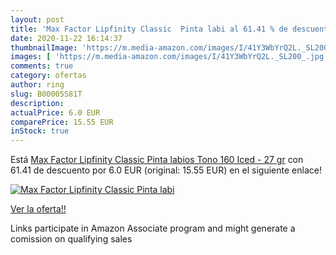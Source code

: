 ```yaml
---
layout: post
title: 'Max Factor Lipfinity Classic  Pinta labi al 61.41 % de descuento'
date: 2020-11-22 16:14:37
thumbnailImage: 'https://m.media-amazon.com/images/I/41Y3WbYrQ2L._SL200_.jpg'
images: [ 'https://m.media-amazon.com/images/I/41Y3WbYrQ2L._SL200_.jpg' ]
comments: true
category: ofertas
author: ring
slug: B00005S81T
description:
actualPrice: 6.0 EUR
comparePrice: 15.55 EUR
inStock: true
---
```


Está [Max Factor Lipfinity Classic  Pinta labios Tono 160 Iced - 27 gr](https://www.amazon.es/dp/B00005S81T/?tag=tolees-21) con 61.41 de descuento por 6.0 EUR (original: 15.55 EUR) en el siguiente enlace!

[![Max Factor Lipfinity Classic  Pinta labi](https://m.media-amazon.com/images/I/41Y3WbYrQ2L._SL200_.jpg)](https://www.amazon.es/dp/B00005S81T/?tag=tolees-21)

[Ver la oferta!!](https://www.amazon.es/dp/B00005S81T/?tag=tolees-21)

Links participate in Amazon Associate program and might generate a comission on qualifying sales


